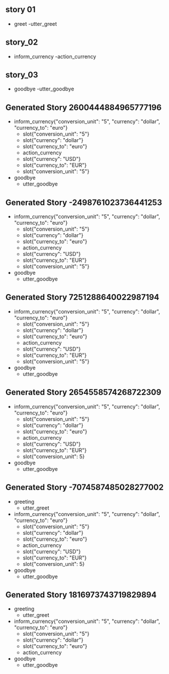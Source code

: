 ## story 01
* greet
    -utter_greet

## story_02
* inform_currency
    -action_currency

## story_03
* goodbye
    -utter_goodbye

## Generated Story 2600444884965777196
* inform_currency{"conversion_unit": "5", "currency": "dollar", "currency_to": "euro"}
    - slot{"conversion_unit": "5"}
    - slot{"currency": "dollar"}
    - slot{"currency_to": "euro"}
    - action_currency
    - slot{"currency": "USD"}
    - slot{"currency_to": "EUR"}
    - slot{"conversion_unit": "5"}
* goodbye
    - utter_goodbye

## Generated Story -2498761023736441253
* inform_currency{"conversion_unit": "5", "currency": "dollar", "currency_to": "euro"}
    - slot{"conversion_unit": "5"}
    - slot{"currency": "dollar"}
    - slot{"currency_to": "euro"}
    - action_currency
    - slot{"currency": "USD"}
    - slot{"currency_to": "EUR"}
    - slot{"conversion_unit": "5"}
* goodbye
    - utter_goodbye

## Generated Story 7251288640022987194
* inform_currency{"conversion_unit": "5", "currency": "dollar", "currency_to": "euro"}
    - slot{"conversion_unit": "5"}
    - slot{"currency": "dollar"}
    - slot{"currency_to": "euro"}
    - action_currency
    - slot{"currency": "USD"}
    - slot{"currency_to": "EUR"}
    - slot{"conversion_unit": "5"}
* goodbye
    - utter_goodbye

## Generated Story 2654558574268722309
* inform_currency{"conversion_unit": "5", "currency": "dollar", "currency_to": "euro"}
    - slot{"conversion_unit": "5"}
    - slot{"currency": "dollar"}
    - slot{"currency_to": "euro"}
    - action_currency
    - slot{"currency": "USD"}
    - slot{"currency_to": "EUR"}
    - slot{"conversion_unit": 5}
* goodbye
    - utter_goodbye

## Generated Story -7074587485028277002
* greeting
    - utter_greet
* inform_currency{"conversion_unit": "5", "currency": "dollar", "currency_to": "euro"}
    - slot{"conversion_unit": "5"}
    - slot{"currency": "dollar"}
    - slot{"currency_to": "euro"}
    - action_currency
    - slot{"currency": "USD"}
    - slot{"currency_to": "EUR"}
    - slot{"conversion_unit": 5}
* goodbye
    - utter_goodbye

## Generated Story 1816973743719829894
* greeting
    - utter_greet
* inform_currency{"conversion_unit": "5", "currency": "dollar", "currency_to": "euro"}
    - slot{"conversion_unit": "5"}
    - slot{"currency": "dollar"}
    - slot{"currency_to": "euro"}
    - action_currency
* goodbye
    - utter_goodbye

